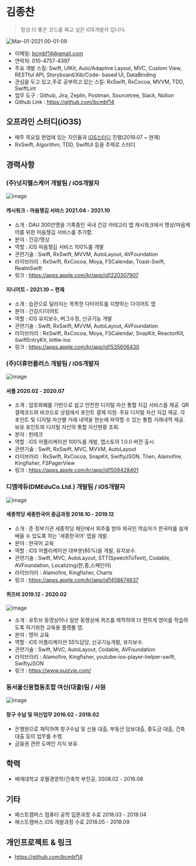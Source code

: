 # 김종찬 
> 항상 더 좋은 코드를 짜고 싶은 iOS개발자 입니다.
                                                
![Mar-01-2021 00-01-09](https://user-images.githubusercontent.com/60660894/109423030-585e0c00-7a21-11eb-95ac-46ea1e6eaec0.gif)
            
- 이메일: bcmbf14@gmail.com 
- 연락처: 010-4757-4397 
- 주요 개발 스킬: Swift, UIKit, Auto/Adaptive Layout, MVC, Custom View, RESTful API, Storyboard/Xib/Code- based UI, DataBinding
- 관심을 두고 있고,주로 공부하고 있는 스킬: RxSwift, RxCocoa, MVVM, TDD, SwiftLint
- 업무 도구 : Github, Jira, Zeplin, Postman, Sourcetree, Slack, Notion 
- Github Link : https://github.com/bcmbf14

## 오프라인 스터디(iO3S)
- 매주 목요일 현업에 있는 지인들과 [iOS스터디](https://github.com/iO3S) 진행(2019.07 ~ 현재)
- RxSwift, Algorithm, TDD, SwiftUI 등을 주제로 스터디
       
                                
## 경력사항 


### (주)넛지헬스케어 개발팀 / iOS개발자
![image](https://user-images.githubusercontent.com/34432988/109422247-18495a00-7a1e-11eb-835c-67eb11a79ab9.png)
#### 캐시워크 - 마음챙김 서비스 2021.04 - 2021.10
- 소개 : DAU 300만명을 기록중인 국내 건강 카테고리 앱 캐시워크에서 명상/마음케어를 위한 마음챙김 서비스를 추가함.
- 분야 : 건강/명상
- 역할 : iOS 마음챙김 서비스 100%를 개발
- 관련기술 : Swift, RxSwift, MVVM, AutoLayout, AVFoundation
- 라이브러리 : RxSwift, RxCocoa, Moya, FSCalendar, Toast-Swift, RealmSwift
- 링크 : https://apps.apple.com/kr/app/id1220307907

#### 지니어트 - 2021.10 ~ 현재 
- 소개 : 습관으로 달라지는 똑똑한 다이어트를 지향하는 다이어트 앱
- 분야 : 건강/다이어트
- 역할 : iOS 유지보수, 버그수정, 신규기능 개발 
- 관련기술 : Swift, RxSwift, MVVM, AutoLayout, AVFoundation
- 라이브러리 : RxSwift, RxCocoa, Moya, FSCalendar, SnapKit, ReactorKit, SwiftEntryKit, lottie-ios
- 링크 : https://apps.apple.com/kr/app/id1535606430

### (주)더휴먼플러스 개발팀 / iOS개발자
![image](https://user-images.githubusercontent.com/34432988/109422247-18495a00-7a1e-11eb-835c-67eb11a79ab9.png)
#### 셔플 2020.02 - 2020.07
- 소개 : 암호화폐를 기반으로 쉽고 안전한 디지털 자산 통합 지갑 서비스를 제공. QR 결제코드와 바코드로 상점에서 포인트 결제 지원. 주요 디지털 자산 지갑 제공. 각 포인트 및 디지털 자산별 거래 내역을 한눈에 파악할 수 있는 통합 거래내역 제공. 보유 포인트와 디지털 자산의 통합 자산현황 조회.
- 분야 : 핀테크
- 역할 : iOS 어플리케이션 100%를 개발, 앱스토어 1.0.0 버전 출시.
- 관련기술 : Swift, RxSwift, MVC, MVVM, AutoLayout
- 라이브러리 : RxSwift, RxCocoa, SnapKit, SwiftyJSON, Then, Alamofire, Kingfisher, FSPagerView
- 링크 : https://apps.apple.com/kr/app/id1509428401

### 디엠에듀(DMEduCo.Ltd.) 개발팀 / iOS개발자
![image](https://user-images.githubusercontent.com/60660894/109422407-bfc68c80-7a1e-11eb-9f22-2f44c6a136b3.png)
#### 세종학당 세종한국어 중급과정 2018.10 - 2019.12
- 소개 : 준 정부기관 세종학당 재단에서 외주를 받아 외국인 학습자가 한국어를 쉽게 배울 수 있도록 하는 '세종한국어' 앱을 개발.
- 분야 : 한국어 교육 
- 역할 : iOS 어플리케이션 대부분(85%)을 개발, 유지보수.
- 관련기술 : Swift, MVC, AutoLayout, STT(SpeechToText), Codable, AVFoundation, Localizing(한,중,스페인어) 
- 라이브러리 : Alamofire, Kingfisher, Charts
- 링크 : https://apps.apple.com/kr/app/id1458674637        
#### 퀴즈비 2019.12 - 2020.02                        
![image](https://user-images.githubusercontent.com/60660894/109422695-fc46b800-7a1f-11eb-9a22-7da0df928fae.png)
- 소개 : 유투브 동영상이나 일반 동영상에 퀴즈를 제작하여 더 편하게 영어를 학습하도록 하기위한 교육용 플랫폼 앱.
- 분야 : 영어 교육 
- 역할 : iOS 어플리케이션 55%담당, 신규기능개발, 유지보수.
- 관련기술 : Swift, MVC, AutoLayout, Codable, AVFoundation
- 라이브러리 : Alamofire, Kingfisher, youtube-ios-player-helper-swift, SwiftyJSON 
- 링크 : https://www.quizvie.com/      
                              
### 동서울신용협동조합 여신(대출)팀 / 사원
![image](https://user-images.githubusercontent.com/60660894/109422788-68c1b700-7a20-11eb-9033-3e56278f961b.png)
#### 창구 수납 및 여신업무 2016.02 - 2018.02
- 은행원으로 재직하여 창구수납 및 신용 대출, 부동산 담보대출, 중도금 대출, 건축 대출 등의 업무를 수행.
- 금융권 관련 도메인 지식 보유.
            
            
## 학력
- 배재대학교 호텔경영학/건축학 부전공, 2008.02 - 2016.08       
                        
            
## 기타 
- 패스트캠퍼스 컴퓨터 공학 입문과정 수료 2018.03 - 2018.04
- 패스트캠퍼스 iOS 개발과정 수료 2018.05 - 2018.09 
                                  
                                    
## 개인프로젝트 & 링크
- https://github.com/bcmbf14

